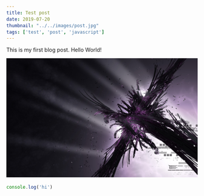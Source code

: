 ```yaml
---
title: Test post
date: 2019-07-20
thumbnail: "../../images/post.jpg"
tags: ['test', 'post', 'javascript']
---
```


This is my first blog post. Hello World!

![Kitten One](../../images/abstractsdark.jpg)

```javascript
console.log('hi')
```
